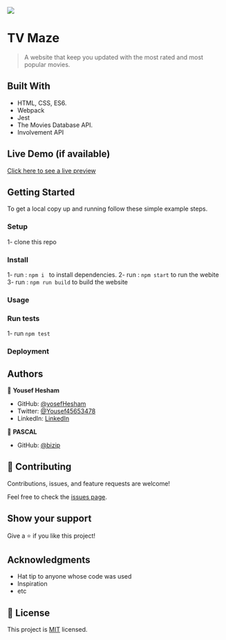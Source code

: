 ![](https://img.shields.io/badge/Microverse-blueviolet)

# TV Maze

> A website that keep you updated with the most rated and most popular movies.


## Built With

- HTML, CSS, ES6.
- Webpack
- Jest
- The Movies Database API.
- Involvement API

## Live Demo (if available)

[Click here to see a live preview](https://unrivaled-alfajores-11e018.netlify.app/)


## Getting Started



To get a local copy up and running follow these simple example steps.

### Setup 
1- clone this repo

### Install
1- run : `npm i ` to install dependencies.
2- run : `npm start` to run the webite
3- run : `npm run build` to build the website


### Usage

### Run tests
 1- run `npm test`

### Deployment



## Authors

👤 **Yousef Hesham**

- GitHub: [@yosefHesham](https://github.com/yosefHesham)
- Twitter: [@Yousef45653478](https://twitter.com/Yousef45653478)
- LinkedIn: [LinkedIn](https://www.linkedin.com/in/yousef-hesham-b132ba179/)

👤 **PASCAL**

- GitHub: [@bizip](https://github.com/bizip)

## 🤝 Contributing

Contributions, issues, and feature requests are welcome!

Feel free to check the [issues page](../../issues/).

## Show your support

Give a ⭐️ if you like this project!

## Acknowledgments

- Hat tip to anyone whose code was used
- Inspiration
- etc

## 📝 License

This project is [MIT](./MIT.md) licensed.
